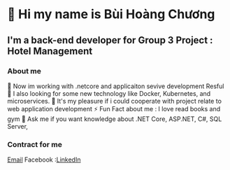 # 👋 Hi my name is Bùi Hoàng Chương
## I'm a back-end developer for Group 3 Project : Hotel Management
### About me
🔭 Now im working with .netcore and applicaiton sevive development Resful
🌱 I also looking for some new technology like Docker, Kubernetes, and microservices.
👯 It's my pleasure if i could cooperate with project relate to web application development
⚡ Fun Fact about me : I love read books and gym
💬 Ask me if you want knowledge about .NET Core, ASP.NET, C#, SQL Server,
### Contract for me 
[Email](hoangchuong07102003@gmail.com)
Facebook :[LinkedIn](https://ffacebook.com/myo.angel.7/)

